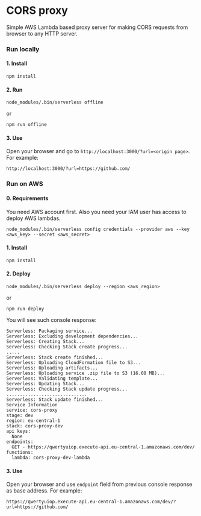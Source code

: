 # CORS proxy

Simple AWS Lambda based proxy server for making CORS requests from browser to any HTTP server.

### Run locally

#### 1. Install
```
npm install
```
#### 2. Run
```
node_modules/.bin/serverless offline
```
or
```
npm run offline
```
#### 3. Use
Open your browser and go to `http://localhost:3000/?url=<origin page>`. For example:
```
http://localhost:3000/?url=https://github.com/
```

### Run on AWS

#### 0. Requirements
You need AWS account first.
Also you need your IAM user has access to deploy AWS lambdas.
```
node_modules/.bin/serverless config credentials --provider aws --key <aws_key> --secret <aws_secret>
```

#### 1. Install
```
npm install
```
#### 2. Deploy
```
node_modules/.bin/serverless deploy --region <aws_region>
```
or 
```
npm run deploy
```
You will see such console response:
```
Serverless: Packaging service...
Serverless: Excluding development dependencies...
Serverless: Creating Stack...
Serverless: Checking Stack create progress...
.....
Serverless: Stack create finished...
Serverless: Uploading CloudFormation file to S3...
Serverless: Uploading artifacts...
Serverless: Uploading service .zip file to S3 (16.08 MB)...
Serverless: Validating template...
Serverless: Updating Stack...
Serverless: Checking Stack update progress...
..............................
Serverless: Stack update finished...
Service Information
service: cors-proxy
stage: dev
region: eu-central-1
stack: cors-proxy-dev
api keys:
  None
endpoints:
  GET - https://qwertyuiop.execute-api.eu-central-1.amazonaws.com/dev/
functions:
  lambda: cors-proxy-dev-lambda
```
#### 3. Use
Open your browser and use `endpoint` field from previous console response as base address. For example:
```
https://qwertyuiop.execute-api.eu-central-1.amazonaws.com/dev/?url=https://github.com/
```